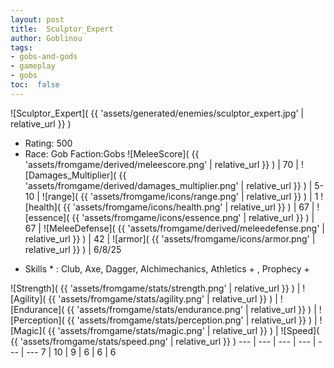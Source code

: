 ```yaml
---
layout: post
title:  Sculptor_Expert
author: Goblinou
tags:
- gobs-and-gods
- gameplay
- gobs
toc:  false
---
```


![Sculptor_Expert]( {{ 'assets/generated/enemies/sculptor_expert.jpg' | relative_url }} )
- Rating: 500
- Race: Gob  Faction:Gobs
![MeleeScore]( {{ 'assets/fromgame/derived/meleescore.png' | relative_url }} ) | 70 | ![Damages_Multiplier]( {{ 'assets/fromgame/derived/damages_multiplier.png' | relative_url }} ) | 5-10 | ![range]( {{ 'assets/fromgame/icons/range.png' | relative_url }} ) | 1
![health]( {{ 'assets/fromgame/icons/health.png' | relative_url }} ) | 67 | ![essence]( {{ 'assets/fromgame/icons/essence.png' | relative_url }} ) | 67 | ![MeleeDefense]( {{ 'assets/fromgame/derived/meleedefense.png' | relative_url }} ) | 42 | ![armor]( {{ 'assets/fromgame/icons/armor.png' | relative_url }} ) | 6/8/25
* Skills * : Club, Axe, Dagger, Alchimechanics, Athletics + , Prophecy + 

![Strength]( {{ 'assets/fromgame/stats/strength.png' | relative_url }} ) | ![Agility]( {{ 'assets/fromgame/stats/agility.png' | relative_url }} ) | ![Endurance]( {{ 'assets/fromgame/stats/endurance.png' | relative_url }} ) | ![Perception]( {{ 'assets/fromgame/stats/perception.png' | relative_url }} ) | ![Magic]( {{ 'assets/fromgame/stats/magic.png' | relative_url }} ) | ![Speed]( {{ 'assets/fromgame/stats/speed.png' | relative_url }} )
--- | --- | --- | --- | --- | ---
7 | 10 | 9 | 6 | 6 | 6
